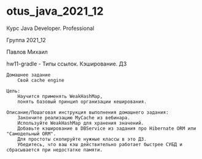 # otus_java_2021_12
Курс Java Developer. Professional

Группа 2021_12

Павлов Михаил

hw11-gradle -
Типы ссылок. Кэширование. ДЗ

    Домашнее задание
        Свой cache engine
    
    Цель:
        Научится применять WeakHashMap,
        понять базовый принцип организации кеширования.
    
    Описание/Пошаговая инструкция выполнения домашнего задания:
        Закончите реализацию MyCache из вебинара.
        Используйте WeakHashMap для хранения значений.
        Добавьте кэширование в DBService из задания про Hibernate ORM или "Самодельный ORM".
        Для простоты скопируйте нужные классы в это ДЗ.
        Убедитесь, что ваш кэш действительно работает быстрее СУБД и сбрасывается при недостатке памяти.
